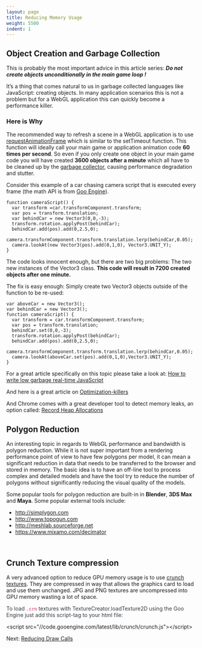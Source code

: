 ```yaml
---
layout: page
title: Reducing Memory Usage
weight: 5500
indent: 1
---
```

<h2>Object Creation and Garbage Collection</h2>
This is probably the most important advice in this article series: <strong><em>Do not create objects unconditionally in the main game loop !</em></strong>

It’s a thing that comes natural to us in garbage collected languages like JavaScript: creating objects. In many application scenarios this is not a problem but for a WebGL application this can quickly become a performance killer.
<h3>Here is Why</h3>
The recommended way to refresh a scene in a WebGL application is to use <a href="https://developer.mozilla.org/en-US/docs/Web/API/window.requestAnimationFrame">requestAnimationFrame</a> which is similar to the setTimeout function. This function will ideally call your main game or application animation code <strong>60 times per second</strong>. So even if you only create one object in your main game code you will have created <strong>3600 objects after a minute</strong> which all have to be cleaned up by the <a title="computer_science" href="http://en.wikipedia.org/wiki/Garbage_collection_">garbage collector</a>, causing performance degradation and stutter.

Consider this example of a car chasing camera script that is executed every frame (the math API is from <a href="http://code.gooengine.com">Goo Engine</a>).
<pre><code>function cameraScript() {
  var transform =car.transformComponent.transform;
  var pos = transform.translation;
  var behindCar = new Vector3(0,0,-3);
  transform.rotation.applyPost(behindCar);
  behindCar.add(pos).add(0,2.5,0);
  camera.transformComponent.transform.translation.lerp(behindCar,0.05);
  camera.lookAt(new Vector3(pos).add(0,1,0), Vector3.UNIT_Y);
}
</code></pre>
The code looks innocent enough, but there are two big problems: The two new instances of the Vector3 class. <strong>This code will result in 7200 created objects after one minute.</strong>

The fix is easy enough: Simply create two Vector3 objects outside of the function to be re-used:
<pre><code>var aboveCar = new Vector3();
var behindCar = new Vector3();
function cameraScript() {
  var transform = car.transformComponent.transform;
  var pos = transform.translation;
  behindCar.set(0,0,-3);
  transform.rotation.applyPost(behindCar);
  behindCar.add(pos).add(0,2.5,0);
  camera.transformComponent.transform.translation.lerp(behindCar,0.05);
  camera.lookAt(aboveCar.set(pos).add(0,1,0),Vector3.UNIT_Y);
}
</code></pre>
For a great article specifically on this topic please take a look at: <a href="https://www.scirra.com/blog/76/how-to-write-low-garbage-real-time-javascript">How to write low garbage real-time JavaScript</a>

And here is a great article on <a href="https://github.com/petkaantonov/bluebird/wiki/Optimization-killers">Optimization-killers</a>

And Chrome comes with a great developer tool to detect memory leaks, an option called: <a href="https://developer.chrome.com/devtools/docs/javascript-memory-profiling">Record Heap Allocations</a>
<h2>Polygon Reduction</h2>
An interesting topic in regards to WebGL performance and bandwidth is polygon reduction. While it is not super important from a rendering performance point of view to have few polygons per model, it can mean a significant reduction in data that needs to be transferred to the browser and stored in memory. The basic idea is to have an off-line tool to process complex and detailed models and have the tool try to reduce the number of polygons without significantly reducing the visual quality of the models.

Some popular tools for polygon reduction are built-in in <strong>Blender</strong>, <strong>3DS Max</strong> and <strong>Maya</strong>.
Some popular external tools include:
* <a href="http://simplygon.com">http://simplygon.com</a>
* <a href="http://www.topogun.com">http://www.topogun.com</a>
* <a href="http://meshlab.sourceforge.net/">http://meshlab.sourceforge.net</a>
* <a href="https://www.mixamo.com/decimator">https://www.mixamo.com/decimator</a>

&nbsp;
<h2>Crunch Texture compression</h2>
A very advanced option to reduce GPU memory usage is to use <a href="http://code.google.com/p/crunch/">crunch textures</a>. They are compressed in way that allows the graphics card to load and use them unchanged.
JPG and PNG textures are uncompressed into GPU memory wasting a lot of space.

<span style="color: #363b40">To load <code style="color: #c7254e">.crn</code> textures with TextureCreator.loadTexture2D using the Goo Engine just add this script-tag to your html file:</span>

&lt;script src="//code.gooengine.com/latest/lib/crunch/crunch.js"&gt;&lt;/script&gt;

Next: <a href="../reducing-draw-calls/">Reducing Draw Calls</a>